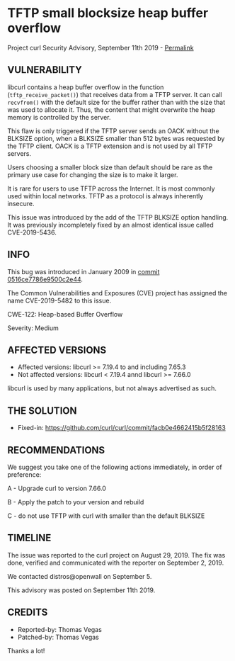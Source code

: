 TFTP small blocksize heap buffer overflow
=========================================

Project curl Security Advisory, September 11th 2019 -
[Permalink](https://curl.se/docs/CVE-2019-5482.html)

VULNERABILITY
-------------

libcurl contains a heap buffer overflow in the function
(`tftp_receive_packet()`) that receives data from a TFTP server. It can call
`recvfrom()` with the default size for the buffer rather than with the size
that was used to allocate it. Thus, the content that might overwrite the heap
memory is controlled by the server.

This flaw is only triggered if the TFTP server sends an OACK without the BLKSIZE
option, when a BLKSIZE smaller than 512 bytes was requested by the TFTP client.
OACK is a TFTP extension and is not used by all TFTP servers.

Users choosing a smaller block size than default should be rare as the primary
use case for changing the size is to make it larger.

It is rare for users to use TFTP across the Internet. It is most commonly used
within local networks. TFTP as a protocol is always inherently insecure.

This issue was introduced by the add of the TFTP BLKSIZE option handling. It
was previously incompletely fixed by an almost identical issue called
CVE-2019-5436.

INFO
----

This bug was introduced in January 2009 in [commit
0516ce7786e9500c2e44](https://github.com/curl/curl/commit/0516ce7786e9500c2e44).

The Common Vulnerabilities and Exposures (CVE) project has assigned the name
CVE-2019-5482 to this issue.

CWE-122: Heap-based Buffer Overflow

Severity: Medium

AFFECTED VERSIONS
-----------------

- Affected versions: libcurl >= 7.19.4 to and including 7.65.3
- Not affected versions: libcurl < 7.19.4 annd libcurl >= 7.66.0

libcurl is used by many applications, but not always advertised as such.

THE SOLUTION
------------

- Fixed-in: https://github.com/curl/curl/commit/facb0e4662415b5f28163

RECOMMENDATIONS
--------------

We suggest you take one of the following actions immediately, in order of
preference:

 A - Upgrade curl to version 7.66.0

 B - Apply the patch to your version and rebuild
 
 C - do not use TFTP with curl with smaller than the default BLKSIZE

TIMELINE
--------

The issue was reported to the curl project on August 29, 2019. The fix was done,
verified and communicated with the reporter on September 2, 2019.

We contacted distros@openwall on September 5.

This advisory was posted on September 11th 2019.

CREDITS
-------

- Reported-by: Thomas Vegas
- Patched-by: Thomas Vegas

Thanks a lot!
